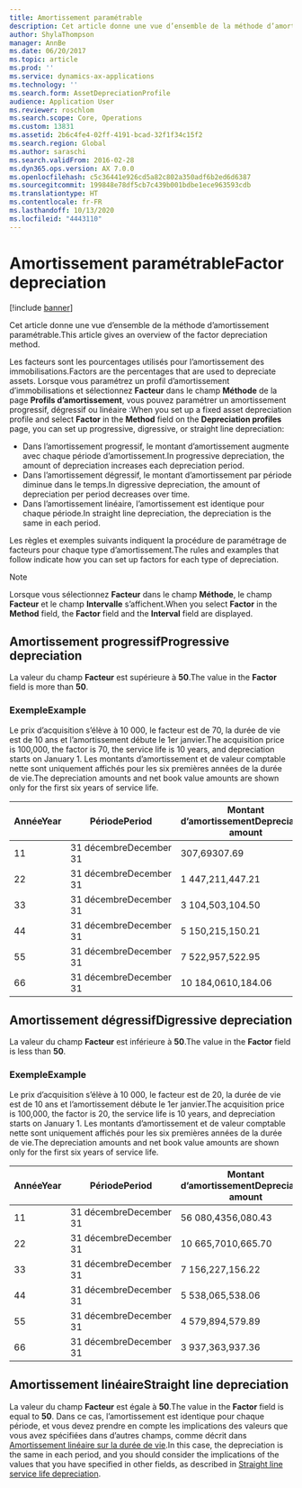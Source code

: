 ```yaml
---
title: Amortissement paramétrable
description: Cet article donne une vue d’ensemble de la méthode d’amortissement paramétrable.
author: ShylaThompson
manager: AnnBe
ms.date: 06/20/2017
ms.topic: article
ms.prod: ''
ms.service: dynamics-ax-applications
ms.technology: ''
ms.search.form: AssetDepreciationProfile
audience: Application User
ms.reviewer: roschlom
ms.search.scope: Core, Operations
ms.custom: 13831
ms.assetid: 2b6c4fe4-02ff-4191-bcad-32f1f34c15f2
ms.search.region: Global
ms.author: saraschi
ms.search.validFrom: 2016-02-28
ms.dyn365.ops.version: AX 7.0.0
ms.openlocfilehash: c5c36441e926cd5a82c802a350adf6b2ed6d6387
ms.sourcegitcommit: 199848e78df5cb7c439b001bdbe1ece963593cdb
ms.translationtype: HT
ms.contentlocale: fr-FR
ms.lasthandoff: 10/13/2020
ms.locfileid: "4443110"
---
```

# <a name="factor-depreciation"></a><span data-ttu-id="daae0-103">Amortissement paramétrable</span><span class="sxs-lookup"><span data-stu-id="daae0-103">Factor depreciation</span></span>

[!include [banner](../includes/banner.md)]

<span data-ttu-id="daae0-104">Cet article donne une vue d’ensemble de la méthode d’amortissement paramétrable.</span><span class="sxs-lookup"><span data-stu-id="daae0-104">This article gives an overview of the factor depreciation method.</span></span>

<span data-ttu-id="daae0-105">Les facteurs sont les pourcentages utilisés pour l’amortissement des immobilisations.</span><span class="sxs-lookup"><span data-stu-id="daae0-105">Factors are the percentages that are used to depreciate assets.</span></span> <span data-ttu-id="daae0-106">Lorsque vous paramétrez un profil d’amortissement d’immobilisations et sélectionnez **Facteur** dans le champ **Méthode** de la page **Profils d’amortissement**, vous pouvez paramétrer un amortissement progressif, dégressif ou linéaire :</span><span class="sxs-lookup"><span data-stu-id="daae0-106">When you set up a fixed asset depreciation profile and select **Factor** in the **Method** field on the **Depreciation profiles** page, you can set up progressive, digressive, or straight line depreciation:</span></span>

-   <span data-ttu-id="daae0-107">Dans l’amortissement progressif, le montant d’amortissement augmente avec chaque période d’amortissement.</span><span class="sxs-lookup"><span data-stu-id="daae0-107">In progressive depreciation, the amount of depreciation increases each depreciation period.</span></span>
-   <span data-ttu-id="daae0-108">Dans l’amortissement dégressif, le montant d’amortissement par période diminue dans le temps.</span><span class="sxs-lookup"><span data-stu-id="daae0-108">In digressive depreciation, the amount of depreciation per period decreases over time.</span></span>
-   <span data-ttu-id="daae0-109">Dans l’amortissement linéaire, l’amortissement est identique pour chaque période.</span><span class="sxs-lookup"><span data-stu-id="daae0-109">In straight line depreciation, the depreciation is the same in each period.</span></span>

<span data-ttu-id="daae0-110">Les règles et exemples suivants indiquent la procédure de paramétrage de facteurs pour chaque type d’amortissement.</span><span class="sxs-lookup"><span data-stu-id="daae0-110">The rules and examples that follow indicate how you can set up factors for each type of depreciation.</span></span> 

> [!NOTE] 
> <span data-ttu-id="daae0-111">Lorsque vous sélectionnez **Facteur** dans le champ **Méthode**, le champ **Facteur** et le champ **Intervalle** s’affichent.</span><span class="sxs-lookup"><span data-stu-id="daae0-111">When you select **Factor** in the **Method** field, the **Factor** field and the **Interval** field are displayed.</span></span>

## <a name="progressive-depreciation"></a><span data-ttu-id="daae0-112">Amortissement progressif</span><span class="sxs-lookup"><span data-stu-id="daae0-112">Progressive depreciation</span></span>
<span data-ttu-id="daae0-113">La valeur du champ **Facteur** est supérieure à **50**.</span><span class="sxs-lookup"><span data-stu-id="daae0-113">The value in the **Factor** field is more than **50**.</span></span>

### <a name="example"></a><span data-ttu-id="daae0-114">Exemple</span><span class="sxs-lookup"><span data-stu-id="daae0-114">Example</span></span>

<span data-ttu-id="daae0-115">Le prix d’acquisition s’élève à 10 000, le facteur est de 70, la durée de vie est de 10 ans et l’amortissement débute le 1er janvier.</span><span class="sxs-lookup"><span data-stu-id="daae0-115">The acquisition price is 100,000, the factor is 70, the service life is 10 years, and depreciation starts on January 1.</span></span> <span data-ttu-id="daae0-116">Les montants d’amortissement et de valeur comptable nette sont uniquement affichés pour les six premières années de la durée de vie.</span><span class="sxs-lookup"><span data-stu-id="daae0-116">The depreciation amounts and net book value amounts are shown only for the first six years of service life.</span></span>

| <span data-ttu-id="daae0-117">Année</span><span class="sxs-lookup"><span data-stu-id="daae0-117">Year</span></span> | <span data-ttu-id="daae0-118">Période</span><span class="sxs-lookup"><span data-stu-id="daae0-118">Period</span></span>      | <span data-ttu-id="daae0-119">Montant d’amortissement</span><span class="sxs-lookup"><span data-stu-id="daae0-119">Depreciation amount</span></span> | <span data-ttu-id="daae0-120">Valeur comptable nette</span><span class="sxs-lookup"><span data-stu-id="daae0-120">Net book value amount</span></span> |
|------|-------------|---------------------|-----------------------|
| <span data-ttu-id="daae0-121">1</span><span class="sxs-lookup"><span data-stu-id="daae0-121">1</span></span>    | <span data-ttu-id="daae0-122">31 décembre</span><span class="sxs-lookup"><span data-stu-id="daae0-122">December 31</span></span> | <span data-ttu-id="daae0-123">307,69</span><span class="sxs-lookup"><span data-stu-id="daae0-123">307.69</span></span>              | <span data-ttu-id="daae0-124">99 692,31</span><span class="sxs-lookup"><span data-stu-id="daae0-124">99,692.31</span></span>             |
| <span data-ttu-id="daae0-125">2</span><span class="sxs-lookup"><span data-stu-id="daae0-125">2</span></span>    | <span data-ttu-id="daae0-126">31 décembre</span><span class="sxs-lookup"><span data-stu-id="daae0-126">December 31</span></span> | <span data-ttu-id="daae0-127">1 447,21</span><span class="sxs-lookup"><span data-stu-id="daae0-127">1,447.21</span></span>            | <span data-ttu-id="daae0-128">98 245,10</span><span class="sxs-lookup"><span data-stu-id="daae0-128">98,245.10</span></span>             |
| <span data-ttu-id="daae0-129">3</span><span class="sxs-lookup"><span data-stu-id="daae0-129">3</span></span>    | <span data-ttu-id="daae0-130">31 décembre</span><span class="sxs-lookup"><span data-stu-id="daae0-130">December 31</span></span> | <span data-ttu-id="daae0-131">3 104,50</span><span class="sxs-lookup"><span data-stu-id="daae0-131">3,104.50</span></span>            | <span data-ttu-id="daae0-132">95 140,60</span><span class="sxs-lookup"><span data-stu-id="daae0-132">95,140.60</span></span>             |
| <span data-ttu-id="daae0-133">4</span><span class="sxs-lookup"><span data-stu-id="daae0-133">4</span></span>    | <span data-ttu-id="daae0-134">31 décembre</span><span class="sxs-lookup"><span data-stu-id="daae0-134">December 31</span></span> | <span data-ttu-id="daae0-135">5 150,21</span><span class="sxs-lookup"><span data-stu-id="daae0-135">5,150.21</span></span>            | <span data-ttu-id="daae0-136">89 990,39</span><span class="sxs-lookup"><span data-stu-id="daae0-136">89,990.39</span></span>             |
| <span data-ttu-id="daae0-137">5</span><span class="sxs-lookup"><span data-stu-id="daae0-137">5</span></span>    | <span data-ttu-id="daae0-138">31 décembre</span><span class="sxs-lookup"><span data-stu-id="daae0-138">December 31</span></span> | <span data-ttu-id="daae0-139">7 522,95</span><span class="sxs-lookup"><span data-stu-id="daae0-139">7,522.95</span></span>            | <span data-ttu-id="daae0-140">82 467,44</span><span class="sxs-lookup"><span data-stu-id="daae0-140">82,467.44</span></span>             |
| <span data-ttu-id="daae0-141">6</span><span class="sxs-lookup"><span data-stu-id="daae0-141">6</span></span>    | <span data-ttu-id="daae0-142">31 décembre</span><span class="sxs-lookup"><span data-stu-id="daae0-142">December 31</span></span> | <span data-ttu-id="daae0-143">10 184,06</span><span class="sxs-lookup"><span data-stu-id="daae0-143">10,184.06</span></span>           | <span data-ttu-id="daae0-144">72 283,38</span><span class="sxs-lookup"><span data-stu-id="daae0-144">72,283.38</span></span>             |

## <a name="digressive-depreciation"></a><span data-ttu-id="daae0-145">Amortissement dégressif</span><span class="sxs-lookup"><span data-stu-id="daae0-145">Digressive depreciation</span></span>
<span data-ttu-id="daae0-146">La valeur du champ **Facteur** est inférieure à **50**.</span><span class="sxs-lookup"><span data-stu-id="daae0-146">The value in the **Factor** field is less than **50**.</span></span>

### <a name="example"></a><span data-ttu-id="daae0-147">Exemple</span><span class="sxs-lookup"><span data-stu-id="daae0-147">Example</span></span>

<span data-ttu-id="daae0-148">Le prix d’acquisition s’élève à 10 000, le facteur est de 20, la durée de vie est de 10 ans et l’amortissement débute le 1er janvier.</span><span class="sxs-lookup"><span data-stu-id="daae0-148">The acquisition price is 100,000, the factor is 20, the service life is 10 years, and depreciation starts on January 1.</span></span> <span data-ttu-id="daae0-149">Les montants d’amortissement et de valeur comptable nette sont uniquement affichés pour les six premières années de la durée de vie.</span><span class="sxs-lookup"><span data-stu-id="daae0-149">The depreciation amounts and net book value amounts are shown only for the first six years of service life.</span></span>

| <span data-ttu-id="daae0-150">Année</span><span class="sxs-lookup"><span data-stu-id="daae0-150">Year</span></span> | <span data-ttu-id="daae0-151">Période</span><span class="sxs-lookup"><span data-stu-id="daae0-151">Period</span></span>      | <span data-ttu-id="daae0-152">Montant d’amortissement</span><span class="sxs-lookup"><span data-stu-id="daae0-152">Depreciation amount</span></span> | <span data-ttu-id="daae0-153">Valeur comptable nette</span><span class="sxs-lookup"><span data-stu-id="daae0-153">Net book value amount</span></span> |
|------|-------------|---------------------|-----------------------|
| <span data-ttu-id="daae0-154">1</span><span class="sxs-lookup"><span data-stu-id="daae0-154">1</span></span>    | <span data-ttu-id="daae0-155">31 décembre</span><span class="sxs-lookup"><span data-stu-id="daae0-155">December 31</span></span> | <span data-ttu-id="daae0-156">56 080,43</span><span class="sxs-lookup"><span data-stu-id="daae0-156">56,080.43</span></span>           | <span data-ttu-id="daae0-157">43 919,57</span><span class="sxs-lookup"><span data-stu-id="daae0-157">43,919.57</span></span>             |
| <span data-ttu-id="daae0-158">2</span><span class="sxs-lookup"><span data-stu-id="daae0-158">2</span></span>    | <span data-ttu-id="daae0-159">31 décembre</span><span class="sxs-lookup"><span data-stu-id="daae0-159">December 31</span></span> | <span data-ttu-id="daae0-160">10 665,70</span><span class="sxs-lookup"><span data-stu-id="daae0-160">10,665.70</span></span>           | <span data-ttu-id="daae0-161">33 253,87</span><span class="sxs-lookup"><span data-stu-id="daae0-161">33,253.87</span></span>             |
| <span data-ttu-id="daae0-162">3</span><span class="sxs-lookup"><span data-stu-id="daae0-162">3</span></span>    | <span data-ttu-id="daae0-163">31 décembre</span><span class="sxs-lookup"><span data-stu-id="daae0-163">December 31</span></span> | <span data-ttu-id="daae0-164">7 156,22</span><span class="sxs-lookup"><span data-stu-id="daae0-164">7,156.22</span></span>            | <span data-ttu-id="daae0-165">26 097,65</span><span class="sxs-lookup"><span data-stu-id="daae0-165">26,097.65</span></span>             |
| <span data-ttu-id="daae0-166">4</span><span class="sxs-lookup"><span data-stu-id="daae0-166">4</span></span>    | <span data-ttu-id="daae0-167">31 décembre</span><span class="sxs-lookup"><span data-stu-id="daae0-167">December 31</span></span> | <span data-ttu-id="daae0-168">5 538,06</span><span class="sxs-lookup"><span data-stu-id="daae0-168">5,538.06</span></span>            | <span data-ttu-id="daae0-169">20 559,59</span><span class="sxs-lookup"><span data-stu-id="daae0-169">20,559.59</span></span>             |
| <span data-ttu-id="daae0-170">5</span><span class="sxs-lookup"><span data-stu-id="daae0-170">5</span></span>    | <span data-ttu-id="daae0-171">31 décembre</span><span class="sxs-lookup"><span data-stu-id="daae0-171">December 31</span></span> | <span data-ttu-id="daae0-172">4 579,89</span><span class="sxs-lookup"><span data-stu-id="daae0-172">4,579.89</span></span>            | <span data-ttu-id="daae0-173">15 979,70</span><span class="sxs-lookup"><span data-stu-id="daae0-173">15,979.70</span></span>             |
| <span data-ttu-id="daae0-174">6</span><span class="sxs-lookup"><span data-stu-id="daae0-174">6</span></span>    | <span data-ttu-id="daae0-175">31 décembre</span><span class="sxs-lookup"><span data-stu-id="daae0-175">December 31</span></span> | <span data-ttu-id="daae0-176">3 937,36</span><span class="sxs-lookup"><span data-stu-id="daae0-176">3,937.36</span></span>            | <span data-ttu-id="daae0-177">12 042,34</span><span class="sxs-lookup"><span data-stu-id="daae0-177">12,042.34</span></span>             |

## <a name="straight-line-depreciation"></a><span data-ttu-id="daae0-178">Amortissement linéaire</span><span class="sxs-lookup"><span data-stu-id="daae0-178">Straight line depreciation</span></span>
<span data-ttu-id="daae0-179">La valeur du champ **Facteur** est égale à **50**.</span><span class="sxs-lookup"><span data-stu-id="daae0-179">The value in the **Factor** field is equal to **50**.</span></span> <span data-ttu-id="daae0-180">Dans ce cas, l’amortissement est identique pour chaque période, et vous devez prendre en compte les implications des valeurs que vous avez spécifiées dans d’autres champs, comme décrit dans [Amortissement linéaire sur la durée de vie](straight-line-service-life-depreciation.md).</span><span class="sxs-lookup"><span data-stu-id="daae0-180">In this case, the depreciation is the same in each period, and you should consider the implications of the values that you have specified in other fields, as described in [Straight line service life depreciation](straight-line-service-life-depreciation.md).</span></span>



